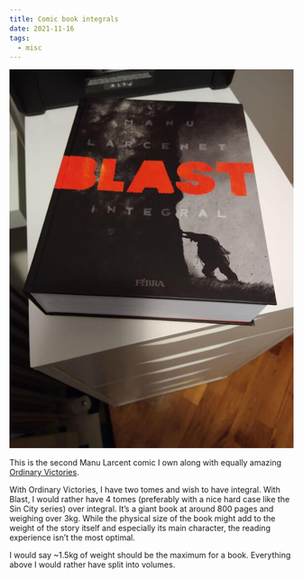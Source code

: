 ```yaml
---
title: Comic book integrals
date: 2021-11-16
tags:
  - misc
---
```


![Integral edition of Manu Larcenet Blast by Fibra](/img/fibra-blast.jpg)

This is the second Manu Larcent comic I own along with equally amazing [Ordinary Victories](https://www.fibra.hr/katalog/edicije/svagdanja-borba/6/).

With Ordinary Victories, I have two tomes and wish to have integral. With Blast, I would rather have 4 tomes (preferably with a nice hard case like the Sin City series) over integral. It’s a giant book at around 800 pages and weighing over 3kg. While the physical size of the book might add to the weight of the story itself and especially its main character, the reading experience isn’t the most optimal.

I would say ~1.5kg of weight should be the maximum for a book. Everything above I would rather have split into volumes.
